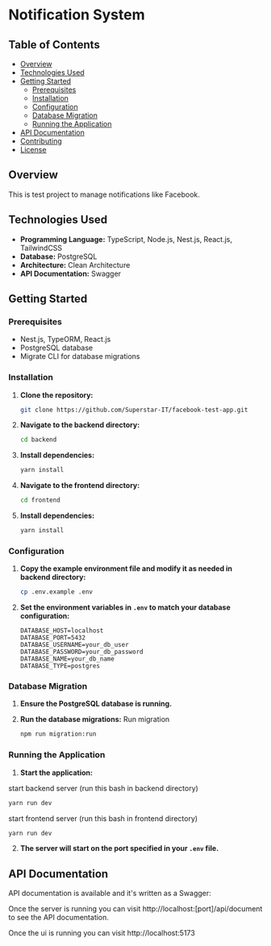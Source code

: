 # Notification System

## Table of Contents

- [Overview](#overview)
- [Technologies Used](#technologies-used)
- [Getting Started](#getting-started)
  - [Prerequisites](#prerequisites)
  - [Installation](#installation)
  - [Configuration](#configuration)
  - [Database Migration](#database-migration)
  - [Running the Application](#running-the-application)
- [API Documentation](#api-documentation)
- [Contributing](#contributing)
- [License](#license)

## Overview

This is test project to manage notifications like Facebook.

## Technologies Used

- **Programming Language:** TypeScript, Node.js, Nest.js, React.js, TailwindCSS
- **Database:** PostgreSQL
- **Architecture:** Clean Architecture
- **API Documentation:** Swagger

## Getting Started

### Prerequisites

- Nest.js, TypeORM, React.js
- PostgreSQL database
- Migrate CLI for database migrations

### Installation

1. **Clone the repository:**

   ```bash
   git clone https://github.com/Superstar-IT/facebook-test-app.git
   ```

2. **Navigate to the backend directory:**

   ```bash
   cd backend
   ```

3. **Install dependencies:**

   ```bash
   yarn install
   ```

4. **Navigate to the frontend directory:**

   ```bash
   cd frontend
   ```

5. **Install dependencies:**

   ```bash
   yarn install
   ```

### Configuration

1. **Copy the example environment file and modify it as needed in backend directory:**

   ```bash
   cp .env.example .env
   ```

2. **Set the environment variables in `.env` to match your database configuration:**

   ```env
   DATABASE_HOST=localhost
   DATABASE_PORT=5432
   DATABASE_USERNAME=your_db_user
   DATABASE_PASSWORD=your_db_password
   DATABASE_NAME=your_db_name
   DATABASE_TYPE=postgres
   ```

### Database Migration

1. **Ensure the PostgreSQL database is running.**

2. **Run the database migrations:**
   Run migration

   ```bash
   npm run migration:run
   ```

### Running the Application

1. **Start the application:**

  start backend server (run this bash in backend directory)

  ```bash
  yarn run dev
  ```

  start frontend server (run this bash in frontend directory)

  ```bash
  yarn run dev
  ```

2. **The server will start on the port specified in your `.env` file.**

## API Documentation

API documentation is available and it's written as a Swagger:

Once the server is running you can visit http://localhost:[port]/api/document to see the API documentation.

Once the ui is running you can visit http://localhost:5173
